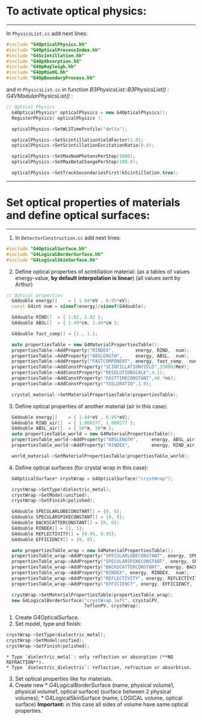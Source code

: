 To activate optical physics:
============================
***
In `PhysicsList.cc` add next lines:

```c++
#include "G4OpticalPhysics.hh"
#include "G4OpticalProcessIndex.hh"
#include "G4Scintillation.hh"
#include "G4OpAbsorption.hh"
#include "G4OpRayleigh.hh"
#include "G4OpMieHG.hh"
#include "G4OpBoundaryProcess.hh"
```
and in `PhysicsList.cc` in function *B3PhysicsList::B3PhysicsList()
: G4VModularPhysicsList()* :
```c++
// Optical Physics
  G4OpticalPhysics* opticalPhysics = new G4OpticalPhysics();
  RegisterPhysics( opticalPhysics );

  opticalPhysics->SetWLSTimeProfile("delta");

  opticalPhysics->SetScintillationYieldFactor(1.0);
  opticalPhysics->SetScintillationExcitationRatio(0.0);

  opticalPhysics->SetMaxNumPhotonsPerStep(1000);
  opticalPhysics->SetMaxBetaChangePerStep(100.0);

  opticalPhysics->SetTrackSecondariesFirst(kScintillation,true);
```
***

Set optical properties of materials and define optical surfaces:
================================================================
***

1. In `DetectorConstruction.cc` add next lines:

```c++
#include "G4OpticalSurface.hh"
#include "G4LogicalBorderSurface.hh"
#include "G4LogicalSkinSurface.hh"
```
2. Define optical properties of scintillation material:
    (as a tables of values energy-value, **by default interpolation is linear**)
    (all values sent by Arthur)
```c++
// Optical properties
  G4double energy[]    = { 1.84*eV , 6.95*eV};
  const G4int num = sizeof(energy)/sizeof(G4double);

  G4double RIND[]  = { 1.82, 1.82 };
  G4double ABSL[]  = { 1.49*cm, 1.49*cm };

  G4double fast_comp[] = {1., 1.};

  auto propertiesTable = new G4MaterialPropertiesTable();
  propertiesTable->AddProperty("RINDEX",        energy, RIND,  num);
  propertiesTable->AddProperty("ABSLENGTH",     energy, ABSL,  num);
  propertiesTable->AddProperty("FASTCOMPONENT", energy, fast_comp,  num);
  propertiesTable->AddConstProperty("SCINTILLATIONYIELD",33000/MeV);
  propertiesTable->AddConstProperty("RESOLUTIONSCALE",4.1);
  propertiesTable->AddConstProperty("FASTTIMECONSTANT",40.*ns);
  propertiesTable->AddConstProperty("YIELDRATIO",1.0);

  crystal_material->SetMaterialPropertiesTable(propertiesTable);
```
3. Define optical properties of another material (air in this case):
```c++
  G4double energy[]    = { 1.84*eV , 6.95*eV};
  G4double RIND_air[]  = { 1.000277, 1.000277 };
  G4double ABSL_air[]  = { 50*m, 50*m };
  auto propertiesTable_world = new G4MaterialPropertiesTable();
  propertiesTable_world->AddProperty("ABSLENGTH",     energy, ABSL_air,  num);
  propertiesTable_world->AddProperty("RINDEX",        energy, RIND_air,  num);

  world_material->SetMaterialPropertiesTable(propertiesTable_world);
```
4. Define optical surfaces (for crystal wrap in this case):
```c++
  G4OpticalSurface* crystWrap = G4OpticalSurface("crystWrap");

  crystWrap->SetType(dielectric_metal);
  crystWrap->SetModel(unified);
  crystWrap->SetFinish(polished);

  G4double SPECULARLOBECONSTANT[] = {0, 0};
  G4double SPECULARSPIKECONSTANT[] = {0, 0};
  G4double BACKSCATTERCONSTANT[] = {0, 0};
  G4double RINDEX[] = {1, 1};
  G4double REFLECTIVITY[] = {0.95, 0.95};
  G4double EFFICIENCY[] = {0, 0};

  auto propertiesTable_wrap = new G4MaterialPropertiesTable();
  propertiesTable_wrap->AddProperty("SPECULARLOBECONSTANT", energy, SPECULARLOBECONSTANT,  num);
  propertiesTable_wrap->AddProperty("SPECULARSPIKECONSTANT", energy, SPECULARSPIKECONSTANT,  num);
  propertiesTable_wrap->AddProperty("BACKSCATTERCONSTANT", energy, BACKSCATTERCONSTANT,  num);
  propertiesTable_wrap->AddProperty("RINDEX", energy, RINDEX,  num);
  propertiesTable_wrap->AddProperty("REFLECTIVITY", energy, REFLECTIVITY,  num);
  propertiesTable_wrap->AddProperty("EFFICIENCY", energy, EFFICIENCY,  num);

  crystWrap->SetMaterialPropertiesTable(propertiesTable_wrap);
  new G4LogicalBorderSurface("crystWrap_left", crystalPV,
                             TeflonPV, crystWrap);
```
  1. Create G4OpticalSurface.
  2. Set model, type and finish:
  ```c++
  crystWrap->SetType(dielectric_metal);
  crystWrap->SetModel(unified);
  crystWrap->SetFinish(polished);
  ```
    * Type `dielectric_metal`: only reflection or absorption (**NO REFRACTION**).
    * Type `dielectric_dielectric`: reflection, refraction or absorbtion.
  3. Set optical properties like for materials.
  4. Create new 
    * G4LogicalBorderSurface (name, physical volume1, physical volume1, optical surface) (surface between 2 physical volumes);
    * G4LogicalSkinSurface (name, LOGICAL volume, optical surface) **Important:** in this case all sides of volume have same optical properties. 
